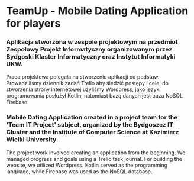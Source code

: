 # TeamUp - Mobile Dating Application for players

<h3>Aplikacja stworzona w zespole projektowym na przedmiot Zespołowy Projekt Informatyczny organizowanym przez Bydgoski Klaster Informatyczny oraz Instytut Informatyki UKW.</h3>

Praca projektowa polegała na stworzeniu aplikacji od podstaw. Prowadziliśmy dziennik zadań Trello aby śledzić postępy i cele, do stworzenia strony internetowej użyliśmy Wordpress,
jako język programowania posłużył Kotlin, natomiast bazą danych jest baza NoSQL Firebase.

<h3>Mobile Dating Application created in a project team for the 'Team IT Project' subject, organized by the Bydgoszcz IT Cluster and the Institute of Computer Science at Kazimierz Wielki University.</h3>

The project work involved creating an application from the beginning. We managed progress and goals using a Trello task journal. For building the website, we utilized Wordpress. Kotlin served as the programming language, while Firebase was used as the NoSQL database.
